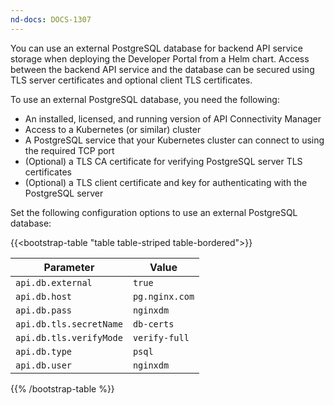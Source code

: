```yaml
---
nd-docs: DOCS-1307
---
```


You can use an external PostgreSQL database for backend API service storage when deploying the Developer Portal from a Helm chart. Access between the backend API service and the database can be secured using TLS server certificates and optional client TLS certificates.

To use an external PostgreSQL database, you need the following:

- An installed, licensed, and running version of API Connectivity Manager
- Access to a Kubernetes (or similar) cluster
- A PostgreSQL service that your Kubernetes cluster can connect to using the required TCP port
- (Optional) a TLS CA certificate for verifying PostgreSQL server TLS certificates
- (Optional) a TLS client certificate and key for authenticating with the PostgreSQL server

Set the following configuration options to use an external PostgreSQL database:

{{<bootstrap-table "table table-striped table-bordered">}}

| Parameter                | Value          |
| ------------------------ | -------------- |
| `api.db.external`        | `true`         |
| `api.db.host`            | `pg.nginx.com` |
| `api.db.pass`            | `nginxdm`      |
| `api.db.tls.secretName`  | `db-certs`     |
| `api.db.tls.verifyMode`  | `verify-full`  |
| `api.db.type`            | `psql`         |
| `api.db.user`            | `nginxdm`      |

{{% /bootstrap-table %}}
